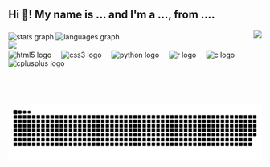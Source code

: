 <h2 align="left">Hi 👋! My name is ... and I'm a ..., from ....</h2>
<img align="right" height="150" src="https://img1.picmix.com/output/stamp/normal/7/7/4/8/2628477_d6f69.gif"  />

###
###

<div align="left">
  <img src="https://github-readme-stats.vercel.app/api?username=nathalialo&hide_title=false&hide_rank=false&show_icons=true&include_all_commits=true&count_private=true&disable_animations=false&theme=dracula&locale=en&hide_border=false" height="150" alt="stats graph"  />

   <img src="https://github-readme-stats.vercel.app/api/top-langs?username=nathalialo&locale=en&hide_title=false&layout=compact&card_width=320&langs_count=5&theme=dracula&hide_border=false" height="150" alt="languages graph"  />
</div>
<div>
<img src="./workflow/Assets/animacao_transparente_compacto.gif" width="150"></div>

<div align="left">
  <img src="https://cdn.jsdelivr.net/gh/devicons/devicon/icons/html5/html5-original.svg" height="30" alt="html5 logo"  />
  <img width="12" />
  <img src="https://cdn.jsdelivr.net/gh/devicons/devicon/icons/css3/css3-original.svg" height="30" alt="css3 logo"  />
  <img width="12" />
  <img src="https://cdn.jsdelivr.net/gh/devicons/devicon/icons/python/python-original.svg" height="30" alt="python logo"  />
  <img width="12" />
  <img src="https://cdn.jsdelivr.net/gh/devicons/devicon/icons/r/r-original.svg" height="30" alt="r logo"  />
  <img width="12" />
  <img src="https://cdn.jsdelivr.net/gh/devicons/devicon/icons/c/c-original.svg" height="30" alt="c logo"  />
  <img width="12" />
  <img src="https://cdn.jsdelivr.net/gh/devicons/devicon/icons/cplusplus/cplusplus-original.svg" height="30" alt="cplusplus logo"  />
</div>

###

<div align="left">
</div>

<div>
 
  ![Snake animation](https://github.com/nathalialo/nathalialo/blob/output/github-contribution-grid-snake.svg)
 
</div></div>
